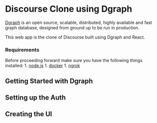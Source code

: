 # Discourse Clone using Dgraph

[Dgraph](https://dgraph.io) is an open source, scalable, distributed, highly available and fast graph database, designed from ground up to be run in production.

This web app is the clone of Discourse built using Dgraph and React.

### Requirements

Before proceeding forward make sure you have the following things installed:
    1. [node.js](https://nodejs.org)
    1. [docker]()
    1. [ngrok]()

## Getting Started with Dgraph

## Setting up the Auth

## Creating the UI


